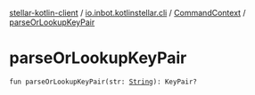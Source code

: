 [stellar-kotlin-client](../../index.md) / [io.inbot.kotlinstellar.cli](../index.md) / [CommandContext](index.md) / [parseOrLookupKeyPair](./parse-or-lookup-key-pair.md)

# parseOrLookupKeyPair

`fun parseOrLookupKeyPair(str: `[`String`](https://kotlinlang.org/api/latest/jvm/stdlib/kotlin/-string/index.html)`): KeyPair?`
